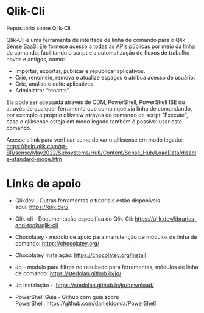 # Qlik-Cli
Repositório sobre Qlik-Cli

Qlik-Cli é uma ferramenta de interface de linha de comando para o Qlik Sense SaaS. Ele fornece acesso a todas as APIs públicas por meio da linha de comando, facilitando o script e a automatização de fluxos de trabalho novos e antigos, como:

- Importar, exportar, publicar e republicar aplicativos.
- Crie, renomeie, remova e atualize espaços e atribua acesso de usuário.
- Crie, análise e edite aplicativos.
- Administrar “tenants”.

Ela pode ser acessada através de CDM, PowerShell, PowerShell ISE ou através de qualquer ferramenta que comunique via linha de comandando, por exemplo o próprio qlikview atráves do comando de script "Execute", caso o qliksense esteja em modo legado também é possível usar este comando.

Acesse o link para verificar como deixar o qliksense em modo legado: https://help.qlik.com/pt-BR/sense/May2022/Subsystems/Hub/Content/Sense_Hub/LoadData/disable-standard-mode.htm

# Links de apoio

- Qlikdev - Outras ferramentas e tutoriais estão disponíveis aqui: https://qlik.dev/

- Qlik-cli - Documentação específica do Qlik-Cli: https://qlik.dev/libraries-and-tools/qlik-cli

- Chocolatey - modulo de apoio para manutenção de módulos de linha de comando: https://chocolatey.org/

- Chocolatey Instalação: https://chocolatey.org/install

- Jq - modulo para filtros no resultado para ferramentas, módulos de linha de comando: https://stedolan.github.io/jq/

- Jq Instalação -  https://stedolan.github.io/jq/download/

- PowerShell Guia - Github com guia sobre PowerShell: https://github.com/danieldonda/PowerShell




